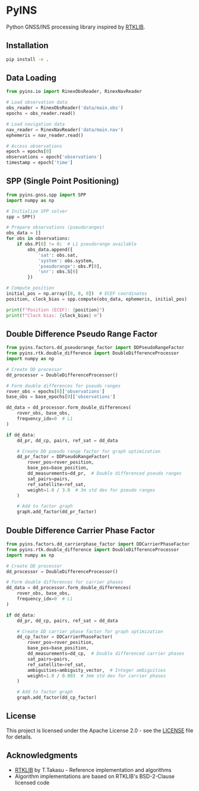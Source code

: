 # PyINS

Python GNSS/INS processing library inspired by [RTKLIB](https://github.com/tomojitakasu/RTKLIB).

## Installation

```bash
pip install -e .
```

## Data Loading

```python
from pyins.io import RinexObsReader, RinexNavReader

# Load observation data
obs_reader = RinexObsReader('data/main.obs')
epochs = obs_reader.read()

# Load navigation data
nav_reader = RinexNavReader('data/main.nav')
ephemeris = nav_reader.read()

# Access observations
epoch = epochs[0]
observations = epoch['observations']
timestamp = epoch['time']
```

## SPP (Single Point Positioning)

```python
from pyins.gnss.spp import SPP
import numpy as np

# Initialize SPP solver
spp = SPP()

# Prepare observations (pseudoranges)
obs_data = []
for obs in observations:
    if obs.P[0] != 0:  # L1 pseudorange available
        obs_data.append({
            'sat': obs.sat,
            'system': obs.system,
            'pseudorange': obs.P[0],
            'snr': obs.S[0]
        })

# Compute position
initial_pos = np.array([0, 0, 0])  # ECEF coordinates
position, clock_bias = spp.compute(obs_data, ephemeris, initial_pos)

print(f"Position (ECEF): {position}")
print(f"Clock bias: {clock_bias} m")
```

## Double Difference Pseudo Range Factor

```python
from pyins.factors.dd_pseudorange_factor import DDPseudoRangeFactor
from pyins.rtk.double_difference import DoubleDifferenceProcessor
import numpy as np

# Create DD processor
dd_processor = DoubleDifferenceProcessor()

# Form double differences for pseudo ranges
rover_obs = epochs[0]['observations']
base_obs = base_epochs[0]['observations']

dd_data = dd_processor.form_double_differences(
    rover_obs, base_obs,
    frequency_idx=0  # L1
)

if dd_data:
    dd_pr, dd_cp, pairs, ref_sat = dd_data

    # Create DD pseudo range factor for graph optimization
    dd_pr_factor = DDPseudoRangeFactor(
        rover_pos=rover_position,
        base_pos=base_position,
        dd_measurements=dd_pr,  # Double differenced pseudo ranges
        sat_pairs=pairs,
        ref_satellite=ref_sat,
        weight=1.0 / 3.0  # 3m std dev for pseudo ranges
    )

    # Add to factor graph
    graph.add_factor(dd_pr_factor)
```

## Double Difference Carrier Phase Factor

```python
from pyins.factors.dd_carrierphase_factor import DDCarrierPhaseFactor
from pyins.rtk.double_difference import DoubleDifferenceProcessor
import numpy as np

# Create DD processor
dd_processor = DoubleDifferenceProcessor()

# Form double differences for carrier phases
dd_data = dd_processor.form_double_differences(
    rover_obs, base_obs,
    frequency_idx=0  # L1
)

if dd_data:
    dd_pr, dd_cp, pairs, ref_sat = dd_data

    # Create DD carrier phase factor for graph optimization
    dd_cp_factor = DDCarrierPhaseFactor(
        rover_pos=rover_position,
        base_pos=base_position,
        dd_measurements=dd_cp,  # Double differenced carrier phases
        sat_pairs=pairs,
        ref_satellite=ref_sat,
        ambiguities=ambiguity_vector,  # Integer ambiguities
        weight=1.0 / 0.003  # 3mm std dev for carrier phases
    )

    # Add to factor graph
    graph.add_factor(dd_cp_factor)
```

## License

This project is licensed under the Apache License 2.0 - see the [LICENSE](LICENSE) file for details.

## Acknowledgments

- [RTKLIB](https://github.com/tomojitakasu/RTKLIB) by T.Takasu - Reference implementation and algorithms
- Algorithm implementations are based on RTKLIB's BSD-2-Clause licensed code
